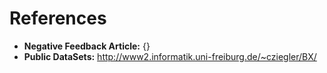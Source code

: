 # References

 - **Negative Feedback Article:** {}
 - **Public DataSets:** http://www2.informatik.uni-freiburg.de/~cziegler/BX/
